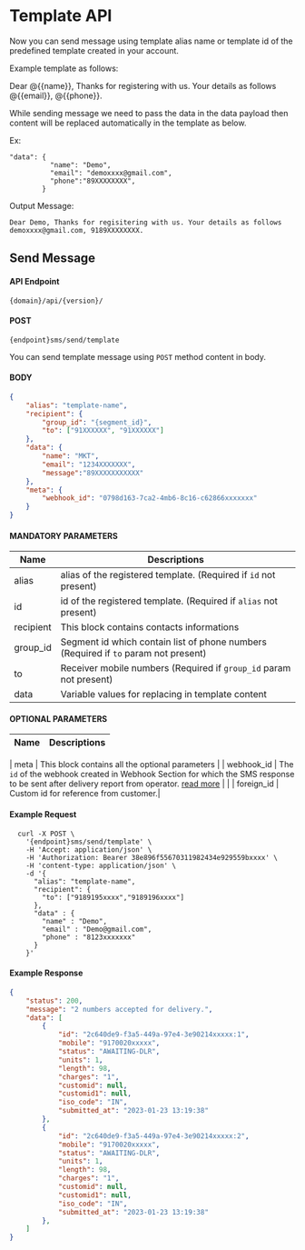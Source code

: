 # Template API

Now you can send message using template alias name or template id of the predefined template created in your account.

Example template as follows:

Dear @{{name}}, Thanks for registering with us. Your details as follows @{{email}}, @{{phone}}.

While sending message we need to pass the data in the data payload then content will be replaced automatically in the template as below.

Ex: 
```
"data": {
          "name": "Demo",
          "email": "demoxxxx@gmail.com",
          "phone":"89XXXXXXXX",
        }
```
Output Message: 

```Dear Demo, Thanks for regisitering with us. Your details as follows demoxxxx@gmail.com, 9189XXXXXXXX.```

## Send Message

#### API Endpoint

```
{domain}/api/{version}/
```

#### POST

```
{endpoint}sms/send/template
```

You can send template message using `POST` method content in body.

#### BODY

```json
{
    "alias": "template-name",
    "recipient": {
        "group_id": "{segment_id}",
        "to": ["91XXXXXX", "91XXXXXX"]
    },
    "data": {
        "name": "MKT",
        "email": "1234XXXXXXX",
        "message":"89XXXXXXXXXXX"
    },
    "meta": {
        "webhook_id": "0798d163-7ca2-4mb6-8c16-c62866xxxxxxx"
    }
}
```

#### MANDATORY PARAMETERS

| Name        | Descriptions                                                                                           |
| ----------- | ------------------------------------------------------------------------------------------------------ |
| alias       | alias of the registered template. (Required if `id` not present)                                         |
| id          | id of the registered template. (Required if `alias` not present)                                         |
| recipient   |	This block contains contacts informations                                                                |
| group_id    |	Segment id which contain list of phone numbers (Required if `to` param not present)                      |
| to	        | Receiver mobile numbers (Required if `group_id` param not present)                                             |
| data        | Variable values for replacing in template content                                                       |

#### OPTIONAL PARAMETERS

| Name       | Descriptions                                                                                                                                                            |
| ---------- | ----------------------------------------------------------------------------------------------------------------------------------------------------------------------- 
|
meta      | This block contains all the optional parameters                                                                                                                                             |
| webhook_id | The `id` of the webhook created in Webhook Section for which the SMS response to be sent after delivery report from operator. [read more](/docs/{version}/sms-push-dlr) |                                                                                         |
| foreign_id     | Custom id for reference from customer.|

#### Example Request

```
  curl -X POST \
    '{endpoint}sms/send/template' \
    -H 'Accept: application/json' \
    -H 'Authorization: Bearer 38e896f55670311982434e929559bxxxx' \
    -H 'content-type: application/json' \
    -d '{
      "alias": "template-name",
      "recipient": {
        "to": ["9189195xxxx","9189196xxxx"]
      },
      "data" : {
        "name" : "Demo",
        "email" : "Demo@gmail.com",
        "phone" : "8123xxxxxxx"
      }
    }'
```

#### Example Response

```json
{
    "status": 200,
    "message": "2 numbers accepted for delivery.",
    "data": [
        {
            "id": "2c640de9-f3a5-449a-97e4-3e90214xxxxx:1",
            "mobile": "9170020xxxxx",
            "status": "AWAITING-DLR",
            "units": 1,
            "length": 98,
            "charges": "1",
            "customid": null,
            "customid1": null,
            "iso_code": "IN",
            "submitted_at": "2023-01-23 13:19:38"
        },
        {
            "id": "2c640de9-f3a5-449a-97e4-3e90214xxxxx:2",
            "mobile": "9170020xxxxx",
            "status": "AWAITING-DLR",
            "units": 1,
            "length": 98,
            "charges": "1",
            "customid": null,
            "customid1": null,
            "iso_code": "IN",
            "submitted_at": "2023-01-23 13:19:38"
        },
    ]
}
```
